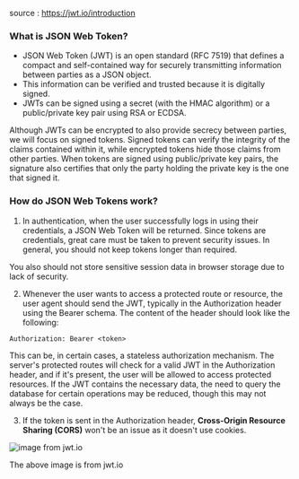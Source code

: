 source  : https://jwt.io/introduction

### What is JSON Web Token?
* JSON Web Token (JWT) is an open standard (RFC 7519) that defines a compact and self-contained way for securely transmitting information between parties as a JSON object. 
* This information can be verified and trusted because it is digitally signed. 
* JWTs can be signed using a secret (with the HMAC algorithm) or a public/private key pair using RSA or ECDSA.

Although JWTs can be encrypted to also provide secrecy between parties, we will focus on signed tokens. Signed tokens can verify the integrity of the claims contained within it, while encrypted tokens hide those claims from other parties. When tokens are signed using public/private key pairs, the signature also certifies that only the party holding the private key is the one that signed it.

### How do JSON Web Tokens work?
1. In authentication, when the user successfully logs in using their credentials, a JSON Web Token will be returned. Since tokens are credentials, great care must be taken to prevent security issues. In general, you should not keep tokens longer than required.

You also should not store sensitive session data in browser storage due to lack of security.

2. Whenever the user wants to access a protected route or resource, the user agent should send the JWT, typically in the Authorization header using the Bearer schema. The content of the header should look like the following:

```Authorization: Bearer <token>```

This can be, in certain cases, a stateless authorization mechanism. The server's protected routes will check for a valid JWT in the Authorization header, and if it's present, the user will be allowed to access protected resources. If the JWT contains the necessary data, the need to query the database for certain operations may be reduced, though this may not always be the case.

3. If the token is sent in the Authorization header, **Cross-Origin Resource Sharing (CORS)** won't be an issue as it doesn't use cookies.

![image from jwt.io](https://cdn2.auth0.com/docs/media/articles/api-auth/client-credentials-grant.png)

The above image is from jwt.io
